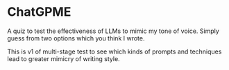 # ChatGPME
A quiz to test the effectiveness of LLMs to mimic my tone of voice. Simply guess from two options which you think I wrote.

This is v1 of multi-stage test to see which kinds of prompts and techniques lead to greater mimicry of writing style.
